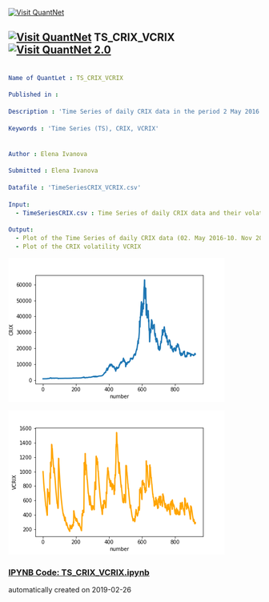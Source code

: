 [<img src="https://github.com/QuantLet/Styleguide-and-FAQ/blob/master/pictures/banner.png" width="888" alt="Visit QuantNet">](http://quantlet.de/)

## [<img src="https://github.com/QuantLet/Styleguide-and-FAQ/blob/master/pictures/qloqo.png" alt="Visit QuantNet">](http://quantlet.de/) **TS_CRIX_VCRIX** [<img src="https://github.com/QuantLet/Styleguide-and-FAQ/blob/master/pictures/QN2.png" width="60" alt="Visit QuantNet 2.0">](http://quantlet.de/)

```yaml

Name of QuantLet : TS_CRIX_VCRIX

Published in :

Description : 'Time Series of daily CRIX data in the period 2 May 2016 to 10 Nov 2018; all together 923 data points Time Series of the VCRIX (CRIX volatility)'

Keywords : 'Time Series (TS), CRIX, VCRIX'


Author : Elena Ivanova

Submitted : Elena Ivanova

Datafile : 'TimeSeriesCRIX_VCRIX.csv'

Input:
  - TimeSeriesCRIX.csv : Time Series of daily CRIX data and their volatility VCRIX in the period 2 May 2016 to 10 Nov 2018 (923 data points) 

Output: 
  - Plot of the Time Series of daily CRIX data (02. May 2016-10. Nov 2018)
  - Plot of the CRIX volatility VCRIX

```

![Picture1](TS_CRIX.png)

![Picture2](TS_VCRIX.png)

### [IPYNB Code: TS_CRIX_VCRIX.ipynb](TS_CRIX_VCRIX.ipynb)


automatically created on 2019-02-26